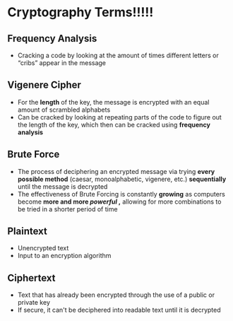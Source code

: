 # Cryptography Terms!!!!! # 
## Frequency Analysis ##
 * Cracking a code by looking at the amount of times different letters or “cribs” appear in the message 
## Vigenere Cipher ##
 * For the **length** of the key, the message is encrypted with an equal amount of scrambled alphabets 
 * Can be cracked by looking at repeating parts of the code to figure out the length of the key, which then can be cracked using **frequency analysis** 
## Brute Force ##
 * The process of deciphering an encrypted message via trying **every possible method** (caesar, monoalphabetic, vigenere, etc.) **sequentially** until the message is decrypted 
 * The effectiveness of Brute Forcing is constantly **growing** as computers become **more and more  *powerful* ,** allowing for more combinations to be tried in a shorter period of time 
## Plaintext ##
  * Unencrypted text 
  * Input to an encryption algorithm 
## Ciphertext ##
  * Text that has already been encrypted through the use of a public or private key 
  * If secure, it can't be deciphered into readable text until it is decrypted 
